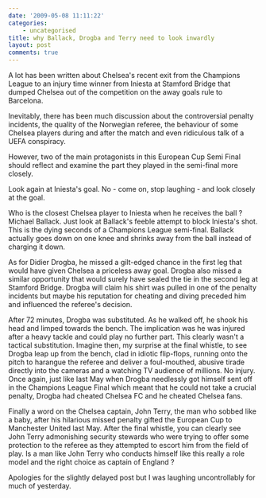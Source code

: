 ```yaml
---
date: '2009-05-08 11:11:22'
categories:
    - uncategorised
title: why Ballack, Drogba and Terry need to look inwardly
layout: post
comments: true
---
```


A lot has been written about Chelsea's recent exit from the Champions
League to an injury time winner from Iniesta at Stamford Bridge that
dumped Chelsea out of the competition on the away goals rule to
Barcelona.

Inevitably, there has been much discussion about the controversial
penalty incidents, the quality of the Norwegian referee, the behaviour
of some Chelsea players during and after the match and even ridiculous
talk of a UEFA conspiracy.

However, two of the main protagonists in this European Cup Semi Final
should reflect and examine the part they played in the semi-final more
closely.

Look again at Iniesta's goal. No - come on, stop laughing - and look
closely at the goal.

Who is the closest Chelsea player to Iniesta when he receives the ball ?
Michael Ballack. Just look at Ballack's feeble attempt to block
Iniesta's shot. This is the dying seconds of a Champions League
semi-final. Ballack actually goes down on one knee and shrinks away from
the ball instead of charging it down.

As for Didier Drogba, he missed a gilt-edged chance in the first leg
that would have given Chelsea a priceless away goal. Drogba also missed
a similar opportunity that would surely have sealed the tie in the
second leg at Stamford Bridge. Drogba will claim his shirt was pulled in
one of the penalty incidents but maybe his reputation for cheating and
diving preceded him and influenced the referee's decision.

After 72 minutes, Drogba was substituted. As he walked off, he shook his
head and limped towards the bench. The implication was he was injured
after a heavy tackle and could play no further part. This clearly wasn't
a tactical substitution.
Imagine then, my surprise at the final whistle, to see Drogba leap up
from the bench, clad in idiotic flip-flops, running onto the pitch to
harangue the referee and deliver a foul-mouthed, abusive tirade directly
into the cameras and a watching TV audience of millions. No injury. Once
again, just like last May when Drogba needlessly got himself sent off in
the Champions League Final which meant that he could not take a crucial
penalty, Drogba had cheated Chelsea FC and he cheated Chelsea fans.

Finally a word on the Chelsea captain, John Terry, the man who sobbed
like a baby, after his hilarious missed penalty gifted the European Cup
to Manchester United last May. After the final whistle, you can clearly
see John Terry admonishing security stewards who were trying to offer
some protection to the referee as they attempted to escort him from the
field of play. Is a man like John Terry who conducts himself like this
really a role model and the right choice as captain of England ?

Apologies for the slightly delayed post but I was laughing
uncontrollably for much of yesterday.
